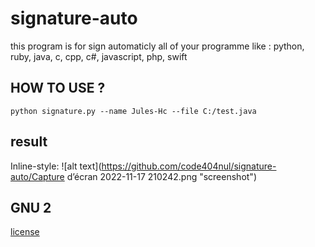 # signature-auto
this program is for sign automaticly all of your programme like : python, ruby, java, c, cpp, c#, javascript, php, swift

## HOW TO USE ?

```
python signature.py --name Jules-Hc --file C:/test.java
```
result
----

Inline-style: 
![alt text](https://github.com/code404nul/signature-auto/Capture d’écran 2022-11-17 210242.png "screenshot")

GNU 2
----
[license](https://www.gnu.org/licenses/old-licenses/gpl-2.0.en.html "License GNU 2")
